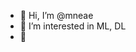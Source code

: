 - 👋 Hi, I’m @mneae
- 👀 I’m interested in ML, DL
- 👅

<!---
mneae/mneae is a ✨ special ✨ repository because its `README.md` (this file) appears on your GitHub profile.
You can click the Preview link to take a look at your changes.
--->
